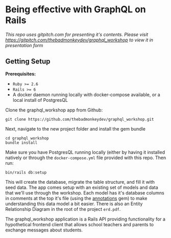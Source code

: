 # Being effective with GraphQL on Rails

_This repo uses gitpitch.com for presenting it's contents.  Please visit https://gitpitch.com/thebadmonkeydev/graphql_workshop to view it in presentation form_

## Getting Setup

**Prerequisites:**
- `Ruby >= 2.6`
- `Rails >= 6`
- A docker daemon running locally with docker-compose available, or a local install of PostgresQL

Clone the graphql_workshop app from Github:

```
git clone https://github.com/thebadmonkeydev/graphql_workshop.git
```

Next, navigate to the new project folder and install the gem bundle

```
cd graphql_workshop
bundle install
```

Make sure you have PostgresQL running locally (either by having it installed natively or through the `docker-compose.yml` file provided with this repo. Then run:

```
bin/rails db:setup
```

This will create the database, migrate the table structure, and fill it with seed data.  The app comes setup with an existing set of models and data that we'll use through the workshop.  Each model has it's database columns in comments at the top it's file (using the [annotations](https://github.com/brentgreeff/annotate) gem) to make understanding this data model a bit easier. There is also an Entity Relationship Diagram in the root of the project `erd.pdf`.

The graphql_workshop application is a Rails API providing functionality for a hypothetical frontend client that allows school teachers and parents to exchange messages about students.

